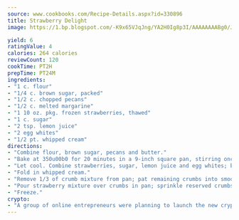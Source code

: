 ```yaml
---
source: www.cookbooks.com/Recipe-Details.aspx?id=330896
title: Strawberry Delight
image: https://1.bp.blogspot.com/-K9x65VJqJng/YA2H0Ig8p3I/AAAAAAAABg0/JRKr7ZzesxofwlGw6YudXad_aQn9BD52QCLcBGAsYHQ/s299/2.png

yield: 6
ratingValue: 4
calories: 264 calories
reviewCount: 120
cookTime: PT2H
prepTime: PT24M
ingredients:
- "1 c. flour"
- "1/4 c. brown sugar, packed"
- "1/2 c. chopped pecans"
- "1/2 c. melted margarine"
- "1 10 oz. pkg. frozen strawberries, thawed"
- "1 c. sugar"
- "2 tsp. lemon juice"
- "2 egg whites"
- "1/2 pt. whipped cream"
directions:
- "Combine flour, brown sugar, pecans and butter."
- "Bake at 350u00b0 for 20 minutes in a 9-inch square pan, stirring once."
- "Let cool. Combine strawberries, sugar, lemon juice and egg whites; beat at high speed for about 20 minutes, or until light and fluffy."
- "Fold in whipped cream."
- "Remove 1/3 of crumb mixture from pan; pat remaining crumbs into smooth layer."
- "Pour strawberry mixture over crumbs in pan; sprinkle reserved crumbs on top."
- "Freeze."
crypto:
- "A group of online entrepreneurs were planning to launch the new cryptocurrency on Thursday."
---
```

